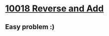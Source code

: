 # [10018 Reverse and Add](https://uva.onlinejudge.org/index.php?option=com_onlinejudge&Itemid=8&page=show_problem&problem=959)

## Easy problem :)
